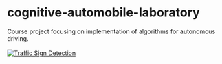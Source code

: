 # cognitive-automobile-laboratory
Course project focusing on implementation of algorithms for autonomous driving.<br/>
<br/>
[![Traffic Sign Detection](https://j.gifs.com/L8rP5X.gif)](https://www.youtube.com/watch?v=TLpxAJpOwIY)
